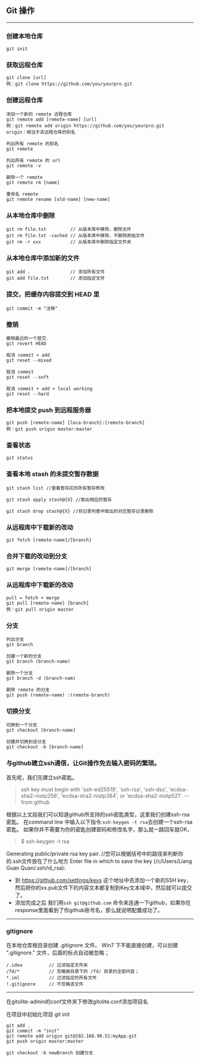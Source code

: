 ## Git 操作
---
### 创建本地仓库

    git init

### 获取远程仓库

    git clone [url]
    例：git clone https://github.com/you/yourpro.git

### 创建远程仓库

    添加一个新的 remote 远程仓库
    git remote add [remote-name] [url]
    例：git remote add origin https://github.com/you/yourpro.git
    origin：相当于该远程仓库的别名
    
    列出所有 remote 的别名
    git remote
    
    列出所有 remote 的 url
    git remote -v
    
    删除一个 remote
    git remote rm [name]
    
    重命名 remote
    git remote rename [old-name] [new-name]

### 从本地仓库中删除

    git rm file.txt         // 从版本库中移除，删除文件
    git rm file.txt -cached // 从版本库中移除，不删除原始文件
    git rm -r xxx           // 从版本库中删除指定文件夹

### 从本地仓库中添加新的文件

    git add .               // 添加所有文件
    git add file.txt        // 添加指定文件

### 提交，把缓存内容提交到 HEAD 里

    git commit -m "注释"

### 撤销

    撤销最近的一个提交.
    git revert HEAD

    取消 commit + add
    git reset --mixed

    取消 commit
    git reset --soft

    取消 commit + add + local working
    git reset --hard

### 把本地提交 push 到远程服务器

    git push [remote-name] [loca-branch]:[remote-branch]
    例：git push origin master:master

### 查看状态

    git status
    
### 查看本地 stash 的未提交暂存数据
    
    git stash list //查看暂存区的所有暂存修改
    
    git stash apply stash@{X} //取出相应的暂存
        
    git stash drop stash@{X} //将记录列表中取出的对应暂存记录删除

### 从远程库中下载新的改动

    git fetch [remote-name]/[branch]

### 合并下载的改动到分支

    git merge [remote-name]/[branch]

### 从远程库中下载新的改动

    pull = fetch + merge
    git pull [remote-name] [branch]
    例：git pull origin master

### 分支

    列出分支
    git branch

    创建一个新的分支
    git branch (branch-name)

    删除一个分支
    git branch -d (branch-nam)

    删除 remote 的分支
    git push (remote-name) :(remote-branch)

### 切换分支

    切换到一个分支
    git checkout [branch-name]

    创建并切换到该分支
    git checkout -b [branch-name]

### 与github建立ssh通信，让Git操作免去输入密码的繁琐。
    
首先呢，我们先建立ssh密匙。
> ssh key must begin with 'ssh-ed25519', 'ssh-rsa', 'ssh-dss', 'ecdsa-sha2-nistp256', 'ecdsa-sha2-nistp384', or 'ecdsa-sha2-nistp521'.  -- from github

根据以上文段我们可以知道github所支持的ssh密匙类型，这里我们创建ssh-rsa密匙。
在command line 中输入以下指令:``ssh-keygen -t rsa``去创建一个ssh-rsa密匙。
如果你并不需要为你的密匙创建密码和修改名字，那么就一路回车就OK，

>$ ssh-keygen -t rsa

Generating public/private rsa key pair.
//您可以根据括号中的路径来判断你的.ssh文件放在了什么地方
Enter file in which to save the key (/c/Users/Liang Guan Quan/.ssh/id_rsa):

* 到 https://github.com/settings/keys 这个地址中去添加一个新的SSH key，然后把你的xx.pub文件下的内容文本都复制到Key文本域中，然后就可以提交了。
* 添加完成之后 我们用``ssh git@github.com`` 命令来连通一下github，如果你在response里面看到了你github账号名，那么就说明配置成功了。 
 
---

### gitignore

在本地仓库根目录创建 .gitignore 文件。
Win7 下不能直接创建，可以创建 ".gitignore." 文件，后面的标点自动被忽略；

    /.idea          // 过滤指定文件夹
    /fd/*           // 忽略根目录下的 /fd/ 目录的全部内容；
    *.iml           // 过滤指定的所有文件
    !.gitignore     // 不忽略该文件
    
---

在gitolite-admin的conf文件夹下修改gitolite.conf添加项目名

在项目中初始化项目 git init
```
git add .
git commit -m "init"
git remote add origin git@192.168.90.51:myApp.git
git push origin master:master

git checkout -b newBranch 创建分支
```